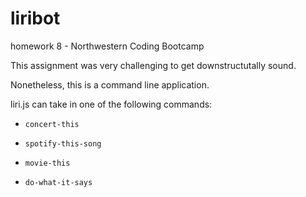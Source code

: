# liribot
homework 8 - Northwestern Coding Bootcamp

This assignment was very challenging to get downstructutally sound.

Nonetheless, this is a command line application. 

liri.js can take in one of the following commands:

   * `concert-this`

   * `spotify-this-song`

   * `movie-this`

   * `do-what-it-says`

   